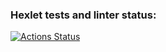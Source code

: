 ### Hexlet tests and linter status:
[![Actions Status](https://github.com/SergoDrovski/layout-designer-project-lvl1/workflows/hexlet-check/badge.svg)](https://github.com/SergoDrovski/layout-designer-project-lvl1/actions)